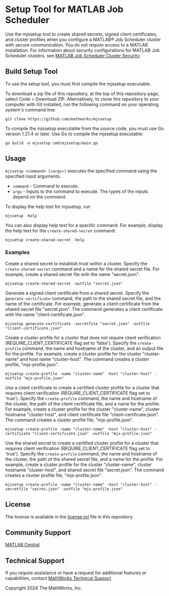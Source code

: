 # Setup Tool for MATLAB Job Scheduler

Use the mjssetup tool to create shared secrets, signed client certificates, and cluster profiles when you configure a MATLAB&reg; Job Scheduler cluster with secure communication.
You do not require access to a MATLAB installation.
For information about security configurations for MATLAB Job Scheduler clusters, see [MATLAB Job Scheduler Cluster Security](https://www.mathworks.com/help/matlab-parallel-server/set-matlab-job-scheduler-cluster-security.html).

## Build Setup Tool

To use the setup tool, you must first compile the mjssetup executable.

To download a zip file of this repository, at the top of this repository page, select Code > Download ZIP.
Alternatively, to clone this repository to your computer with Git installed, run the following command on your operating system's command line:

```
git clone https://github.com/mathworks/mjssetup
```

To compile the mjssetup executable from the source code, you must use Go version 1.21.4 or later.
Use Go to compile the mjssetup executable:
```
go build -o mjssetup cmd/mjssetup/main.go
```

## Usage

`mjssetup <command> [<args>]` executes the specified command using the specified input arguments.
- `command` - Command to execute.
- `args` - Inputs to the command to execute. The types of the inputs depend on the command.

To display the help text for mjssetup, run
```
mjssetup -help
```

You can also display help text for a specific command.
For example, display the help text for the `create-shared-secret` command:
```
mjssetup create-shared-secret -help
```

### Examples

Create a shared secret to establish trust within a cluster.
Specify the `create-shared-secret` command and a name for the shared secret file.
For example, create a shared secret file with the name "secret.json".
```
mjssetup create-shared-secret -outfile "secret.json"
```

Generate a signed client certificate from a shared secret.
Specify the `generate-certificate` command, the path to the shared secret file, and the name of the certificate.
For example, generate a client certificate from the shared secret file "secret.json".
The command generates a client certificate with the name "client-certificate.json".
```
mjssetup generate-certificate -secretfile "secret.json" -outfile "client-certificate.json"
```

Create a cluster profile for a cluster that does not require client verification (REQUIRE_CLIENT_CERTIFICATE flag set to 'false').
Specify the `create-profile` command, the name and hostname of the cluster, and an output file for the profile.
For example, create a cluster profile for the cluster "cluster-name" and host name "cluster-host".
The command creates a cluster profile, "mjs-profile.json".
```
mjssetup create-profile -name "cluster-name" -host "cluster-host" -outfile "mjs-profile.json"
```

Use a client certificate to create a certified cluster profile for a cluster that requires client verification (REQUIRE_CLIENT_CERTIFICATE flag set to 'true').
Specify the `create-profile` command, the name and hostname of the cluster, the path of the client certificate file, and a name for the profile.
For example, create a cluster profile for the cluster "cluster-name", cluster hostname "cluster-host", and client certificate file "client-certificate.json".
The command creates a cluster profile file, "mjs-profile.json".
```
mjssetup create-profile -name "cluster-name" -host "cluster-host" -certificate "client-certificate.json" -outfile "mjs-profile.json"
```

Use the shared secret to create a certified cluster profile for a cluster that requires client verification (REQUIRE_CLIENT_CERTIFICATE flag set to 'true').
Specify the `create-profile` command, the name and hostname of the cluster, the path of the shared secret file, and a name for the profile.
For example, create a cluster profile for the cluster "cluster-name", cluster hostname "cluster-host", and shared secret file "secret.json".
The command creates a cluster profile file, "mjs-profile.json".
```
mjssetup create-profile -name "cluster-name" -host "cluster-host" -secretfile "secret.json" -outfile "mjs-profile.json"
```

## License

The license is available in the [license.txt](license.txt) file in this repository.

## Community Support

[MATLAB Central](https://www.mathworks.com/matlabcentral)

## Technical Support

If you require assistance or have a request for additional features or capabilities, contact [MathWorks Technical Support](https://www.mathworks.com/support/contact_us.html).

Copyright 2024 The MathWorks, Inc.

